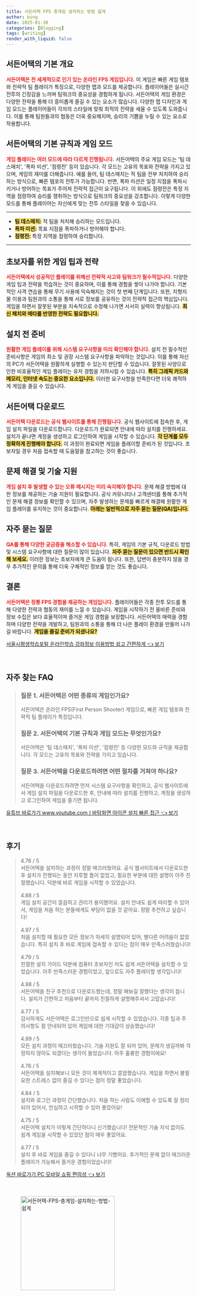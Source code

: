 ```yaml
---
title: 서든어택 FPS 총게임 설치하는 방법 쉽게
author: bing
date: 2025-01-30
categories: [Blogging]
tags: [writing]
render_with_liquid: false
---
```



<h2 id='서든어택_개요'>서든어택의 기본 개요</h2>

<p><b><span style="color: #ee2323;">서든어택은 전 세계적으로 인기 있는 온라인 FPS 게임입니다.</span></b> 이 게임은 빠른 게임 템포와 전략적 팀 플레이가 특징으로, 다양한 맵과 모드를 제공합니다. 플레이어들은 실시간 전투의 긴장감을 느끼며 팀워크의 중요성을 경험하게 됩니다. 서든어택의 게임 환경은 다양한 전략을 통해 더 흥미롭게 즐길 수 있는 요소가 많습니다. 다양한 맵 디자인과 게임 모드는 플레이어들이 각자의 스타일에 맞춰 최적의 전략을 세울 수 있도록 도와줍니다. 이를 통해 팀원들과의 협동은 더욱 중요해지며, 승리의 기쁨을 누릴 수 있는 요소로 작용합니다.</p>

<h2 id='게임_모드와_룰'>서든어택의 기본 규칙과 게임 모드</h2>

<p><b><span style="color: #ee2323;">게임 플레이는 여러 모드에 따라 다르게 진행됩니다.</span></b> 서든어택의 주요 게임 모드는 '팀 데스매치', '폭파 미션', '점령전' 등이 있습니다. 각 모드는 고유의 목표와 전략을 가지고 있으며, 게임의 재미를 더해줍니다. 예를 들어, 팀 데스매치는 적 팀을 전부 처치하여 승리하는 방식으로, 빠른 템포의 전투가 가능합니다. 반면, 폭파 미션은 일정 지점을 폭파시키거나 방어하는 목표가 주어져 전략적 접근이 요구됩니다. 이 외에도 점령전은 특정 지역을 점령하여 승리를 쟁취하는 방식으로 팀워크의 중요성을 강조합니다. 이렇게 다양한 모드를 통해 플레이어는 자신에게 맞는 전투 스타일을 찾을 수 있습니다.</p>

<hr />

<ul>
    <li><b><span style="background-color: #ffe066;">팀 데스매치:</span></b> 적 팀을 처치해 승리하는 모드입니다.</li>
    <li><b><span style="background-color: #ffe066;">폭파 미션:</span></b> 목표 지점을 폭파하거나 방어해야 합니다.</li>
    <li><b><span style="background-color: #ffe066;">점령전:</span></b> 특정 지역을 점령하여 승리합니다.</li>
</ul>

<hr />

<h2 id='초보자를_위한_전략'>초보자를 위한 게임 팁과 전략</h2>

<p><b><span style="color: #ee2323;">서든어택에서 성공적인 플레이를 위해선 전략적 사고와 팀워크가 필수적입니다.</span></b> 다양한 게임 팁과 전략을 학습하는 것이 중요하며, 이를 통해 경험을 쌓아 나가야 합니다. 기본적인 사격 연습을 통해 무기 사용에 익숙해지는 것이 첫 번째 단계입니다. 또한, 지형지물 이용과 팀원과의 소통을 통해 서로 정보를 공유하는 것이 전략적 접근의 핵심입니다. 게임을 하면서 잘못된 부분을 지속적으로 수정해 나가면 서서히 실력이 향상됩니다. <b><span style="background-color: #ffe066;">최신 패치와 메타를 반영한 전략도 필요합니다.</span></b></p>

<h2 id='설치_전_준비'>설치 전 준비</h2>

<p><b><span style="color: #ee2323;">원활한 게임 플레이를 위해 시스템 요구사항을 미리 확인해야 합니다.</span></b> 설치 전 필수적인 준비사항은 게임의 최소 및 권장 시스템 요구사항을 파악하는 것입니다. 이를 통해 자신의 PC가 서든어택을 원활하게 실행할 수 있는지 판단할 수 있습니다. 잘못된 사양으로 인한 비효율적인 게임 플레이는 유저 경험을 저하시킬 수 있습니다. <b><span style="background-color: #ffe066;">특히 그래픽 카드와 메모리, 인터넷 속도는 중요한 요소입니다.</span></b> 이러한 요구사항을 만족한다면 더욱 쾌적하게 게임을 즐길 수 있습니다.</p>

<h2 id='서든어택_다운로드'>서든어택 다운로드</h2>

<p><b><span style="color: #ee2323;">서든어택 다운로드는 공식 웹사이트를 통해 진행됩니다.</span></b> 공식 웹사이트에 접속한 후, 게임 설치 파일을 다운로드합니다. 다운로드가 완료되면 안내에 따라 설치를 진행하세요. 설치가 끝나면 계정을 생성하고 로그인하여 게임을 시작할 수 있습니다. <b><span style="background-color: #ffe066;">각 단계를 모두 정확하게 진행해야 합니다.</span></b> 이 과정이 완료되면 게임을 플레이할 준비가 된 것입니다. 초보자일 경우 처음 접속할 때 도움말을 참고하는 것이 좋습니다.</p>

<h2 id='문제_해결_및_기술지원'>문제 해결 및 기술 지원</h2>

<p><b><span style="color: #ee2323;">게임 설치 후 발생할 수 있는 오류 메시지는 미리 숙지해야 합니다.</span></b> 문제 해결 방법에 대한 정보를 제공하는 기술 지원이 필요합니다. 공식 커뮤니티나 고객센터를 통해 추가적인 문제 해결 정보를 확인할 수 있으며, 자주 발생하는 문제를 빠르게 해결해 원활한 게임 플레이를 유지하는 것이 중요합니다. <b><span style="background-color: #ffe066;">아래는 일반적으로 자주 묻는 질문(QA)입니다.</span></b></p>

<h2 id='자주_묻는_질문'>자주 묻는 질문</h2>

<p><b><span style="color: #ee2323;">QA를 통해 다양한 궁금증을 해소할 수 있습니다.</span></b> 특히, 게임의 기본 규칙, 다운로드 방법 및 시스템 요구사항에 대한 질문이 많이 있습니다. <b><span style="background-color: #ffe066;">자주 묻는 질문이 있으면 반드시 확인해 보세요.</span></b> 이러한 정보는 초보자에게 큰 도움이 됩니다. 또한, 답변이 충분하지 않을 경우 추가적인 문의를 통해 더욱 구체적인 정보를 얻는 것도 좋습니다.</p>

<h2 id='결론'>결론</h2>

<p><b><span style="color: #ee2323;">서든어택은 정통 FPS 경험을 제공하는 게임입니다.</span></b> 플레이어들은 각종 전투 모드를 통해 다양한 전략과 협동의 재미를 느낄 수 있습니다. 게임을 시작하기 전 올바른 준비와 정보 수집은 보다 효율적이며 즐거운 게임 경험을 보장합니다. 서든어택의 매력을 경험하며 다양한 전략을 개발하고, 팀원과의 소통을 통해 더 나은 플레이 환경을 만들어 나가길 바랍니다. <b><span style="background-color: #ffe066;">게임을 즐길 준비가 되셨나요?</span></b></p>


<p><a class="click-button" title="서울시평생학습포털 온라인학습 강좌정보 이용방법 쉽고 간편하게" href="https://greenforu.github.io/posts/%EC%84%9C%EC%9A%B8%EC%8B%9C%ED%8F%89%EC%83%9D%ED%95%99%EC%8A%B5%ED%8F%AC%ED%84%B8-%EC%98%A8%EB%9D%BC%EC%9D%B8%ED%95%99%EC%8A%B5-%EA%B0%95%EC%A2%8C%EC%A0%95%EB%B3%B4-%EC%9D%B4%EC%9A%A9%EB%B0%A9%EB%B2%95-%EC%89%BD%EA%B3%A0-%EA%B0%84%ED%8E%B8%ED%95%98%EA%B2%8C/" rel="dofollow">서울시평생학습포털 온라인학습 강좌정보 이용방법 쉽고 간편하게 👈 보기</a></p><br>
<h2 id='자주_찾는_FAQ'>자주 찾는 FAQ</h2>
<div itemscope="" itemtype="https://schema.org/FAQPage"> 
<blockquote> 
<div itemscope="" itemprop="mainEntity" itemtype="https://schema.org/Question"> 
<h3 itemprop="name">질문 1. 서든어택은 어떤 종류의 게임인가요?</h3> 
<div itemscope="" itemprop="acceptedAnswer" itemtype="https://schema.org/Answer"> 
<span itemprop="text"> 
<p>서든어택은 온라인 FPS(First Person Shooter) 게임으로, 빠른 게임 템포와 전략적 팀 플레이가 특징입니다.</p> 
</span> 
</div> 
</div> 
<div itemscope="" itemprop="mainEntity" itemtype="https://schema.org/Question"> 
<h3 itemprop="name">질문 2. 서든어택의 기본 규칙과 게임 모드는 무엇인가요?</h3> 
<div itemscope="" itemprop="acceptedAnswer" itemtype="https://schema.org/Answer"> 
<span itemprop="text"> 
<p>서든어택은 '팀 데스매치', '폭파 미션', '점령전' 등 다양한 모드와 규칙을 제공합니다. 각 모드는 고유의 목표와 전략을 가지고 있습니다.</p> 
</span> 
</div> 
</div> 
<div itemscope="" itemprop="mainEntity" itemtype="https://schema.org/Question"> 
<h3 itemprop="name">질문 3. 서든어택을 다운로드하려면 어떤 절차를 거쳐야 하나요?</h3> 
<div itemscope="" itemprop="acceptedAnswer" itemtype="https://schema.org/Answer"> 
<span itemprop="text"> 
<p>서든어택을 다운로드하려면 먼저 시스템 요구사항을 확인하고, 공식 웹사이트에서 게임 설치 파일을 다운로드한 후, 안내에 따라 설치를 진행하고, 계정을 생성하고 로그인하여 게임을 즐기면 됩니다.</p> 
</span> 
</div> 
</div> 
</blockquote> 
</div>
<p><a class="click-button" title="유튜브 바로가기 www.youtube.comㅣ바탕화면 아이콘 설치 빠른 접근" href="https://greenforu.github.io/posts/%EC%9C%A0%ED%8A%9C%EB%B8%8C-%EB%B0%94%EB%A1%9C%EA%B0%80%EA%B8%B0-www.youtube.com%E3%85%A3%EB%B0%94%ED%83%95%ED%99%94%EB%A9%B4-%EC%95%84%EC%9D%B4%EC%BD%98-%EC%84%A4%EC%B9%98-%EB%B9%A0%EB%A5%B8-%EC%A0%91%EA%B7%BC/" rel="dofollow">유튜브 바로가기 www.youtube.comㅣ바탕화면 아이콘 설치 빠른 접근 👈 보기</a></p><br>
<h2 id='후기'>후기</h2>
<div itemscope itemtype="https://schema.org/Product">
  <blockquote>
  <div itemprop="review" itemscope itemtype="https://schema.org/Review">
      <div itemprop="reviewRating" itemscope itemtype="https://schema.org/Rating"> <span itemprop="ratingValue">4.76</span> / <span itemprop="bestRating">5</span> </div>
      <span itemprop="reviewBody">서든어택을 설치하는 과정이 정말 매끄러웠어요. 공식 웹사이트에서 다운로드한 후 설치가 진행되는 동안 지루할 틈이 없었고, 필요한 부분에 대한 설명이 아주 친절했습니다. 덕분에 바로 게임을 시작할 수 있었습니다.</span>
  </div>
  <br>
  <div itemprop="review" itemscope itemtype="https://schema.org/Review">
      <div itemprop="reviewRating" itemscope itemtype="https://schema.org/Rating"> <span itemprop="ratingValue">4.88</span> / <span itemprop="bestRating">5</span> </div>
      <span itemprop="reviewBody">게임 설치 공간이 깔끔하고 관리가 용이했어요. 설치 안내도 쉽게 따라할 수 있어서, 게임을 처음 하는 분들에게도 부담이 없을 것 같아요. 정말 추천하고 싶습니다!</span>
  </div>
  <br>
  <div itemprop="review" itemscope itemtype="https://schema.org/Review">
      <div itemprop="reviewRating" itemscope itemtype="https://schema.org/Rating"> <span itemprop="ratingValue">4.97</span> / <span itemprop="bestRating">5</span> </div>
      <span itemprop="reviewBody">처음 설치할 때 필요한 모든 정보가 자세히 설명되어 있어, 별다른 어려움이 없었습니다. 특히 설치 후 바로 게임에 접속할 수 있다는 점이 매우 만족스러웠습니다!</span>
  </div>
  <br>
  <div itemprop="review" itemscope itemtype="https://schema.org/Review">
      <div itemprop="reviewRating" itemscope itemtype="https://schema.org/Rating"> <span itemprop="ratingValue">4.79</span> / <span itemprop="bestRating">5</span> </div>
      <span itemprop="reviewBody">친절한 설치 가이드 덕분에 컴퓨터 초보자인 저도 쉽게 서든어택을 설치할 수 있었습니다. 아주 만족스러운 경험이었고, 앞으로도 자주 플레이할 생각입니다!</span>
  </div>
  <br>
  <div itemprop="review" itemscope itemtype="https://schema.org/Review">
      <div itemprop="reviewRating" itemscope itemtype="https://schema.org/Rating"> <span itemprop="ratingValue">4.98</span> / <span itemprop="bestRating">5</span> </div>
      <span itemprop="reviewBody">서든어택을 친구 추천으로 다운로드했는데, 정말 해보길 잘했다는 생각이 듭니다. 설치가 간편하고 처음부터 끝까지 친절하게 설명해주셔서 고맙습니다!</span>
  </div>
  <br>
  <div itemprop="review" itemscope itemtype="https://schema.org/Review">
      <div itemprop="reviewRating" itemscope itemtype="https://schema.org/Rating"> <span itemprop="ratingValue">4.77</span> / <span itemprop="bestRating">5</span> </div>
      <span itemprop="reviewBody">감사하게도 서든어택은 로그인만으로 쉽게 시작할 수 있었습니다. 각종 팁과 주의사항도 잘 안내되어 있어 게임에 대한 기대감이 상승했습니다!</span>
  </div>
  <br>
  <div itemprop="review" itemscope itemtype="https://schema.org/Review">
      <div itemprop="reviewRating" itemscope itemtype="https://schema.org/Rating"> <span itemprop="ratingValue">4.99</span> / <span itemprop="bestRating">5</span> </div>
      <span itemprop="reviewBody">모든 설치 과정이 매끄러웠습니다. 기술 지원도 잘 되어 있어, 문제가 생길까봐 걱정하지 않아도 되겠다는 생각이 들었습니다. 아주 훌륭한 경험이에요!</span>
  </div>
  <br>
  <div itemprop="review" itemscope itemtype="https://schema.org/Review">
      <div itemprop="reviewRating" itemscope itemtype="https://schema.org/Rating"> <span itemprop="ratingValue">4.76</span> / <span itemprop="bestRating">5</span> </div>
      <span itemprop="reviewBody">서든어택을 설치해보니 모든 것이 체계적이고 깔끔했습니다. 게임을 하면서 불필요한 스트레스 없이 즐길 수 있다는 점이 정말 좋았습니다.</span>
  </div>
  <br>
  <div itemprop="review" itemscope itemtype="https://schema.org/Review">
      <div itemprop="reviewRating" itemscope itemtype="https://schema.org/Rating"> <span itemprop="ratingValue">4.84</span> / <span itemprop="bestRating">5</span> </div>
      <span itemprop="reviewBody">설치와 로그인 과정이 간단했습니다. 처음 하는 사람도 이해할 수 있도록 잘 정리되어 있어서, 안심하고 시작할 수 있어 좋았어요!</span>
  </div>
  <br>
  <div itemprop="review" itemscope itemtype="https://schema.org/Review">
      <div itemprop="reviewRating" itemscope itemtype="https://schema.org/Rating"> <span itemprop="ratingValue">4.75</span> / <span itemprop="bestRating">5</span> </div>
      <span itemprop="reviewBody">서든어택 설치가 이렇게 간단하다니 신기했습니다! 전문적인 기술 지식 없이도 쉽게 게임을 시작할 수 있었던 점이 매우 좋았어요.</span>
  </div>
  <br>
  <div itemprop="review" itemscope itemtype="https://schema.org/Review">
      <div itemprop="reviewRating" itemscope itemtype="https://schema.org/Rating"> <span itemprop="ratingValue">4.77</span> / <span itemprop="bestRating">5</span> </div>
      <span itemprop="reviewBody">설치 후 바로 게임을 즐길 수 있다니 너무 기뻤어요. 추가적인 문제 없이 매끄러운 플레이가 가능해서 즐거운 경험이었습니다!</span>
  </div>
  </blockquote>
</div>
<p><a class="click-button" title="옥션 바로가기 PC 모바일 쇼핑 편의성" href="https://greenforu.github.io/posts/%EC%98%A5%EC%85%98-%EB%B0%94%EB%A1%9C%EA%B0%80%EA%B8%B0-PC-%EB%AA%A8%EB%B0%94%EC%9D%BC-%EC%87%BC%ED%95%91-%ED%8E%B8%EC%9D%98%EC%84%B1/" rel="dofollow">옥션 바로가기 PC 모바일 쇼핑 편의성 👈 보기</a></p><br>
<figure class="image"><img src="https://greenforu.github.io/assets/img/thumbnail/서든어택-FPS-총게임-설치하는-방법-쉽게.webp" alt="서든어택-FPS-총게임-설치하는-방법-쉽게" width="256" height="256"></figure>